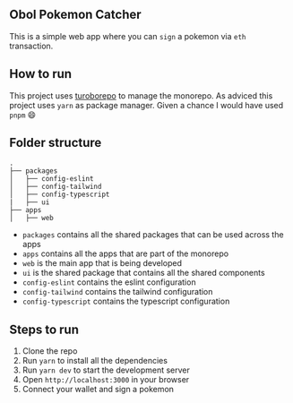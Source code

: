 
## Obol Pokemon Catcher

This is a simple web app where you can `sign` a pokemon via `eth` transaction.

## How to run
This project uses [turoborepo](https://turbo.build/repo) to manage the monorepo. As adviced this project uses `yarn` as package manager. Given a chance I would have used `pnpm` 😄


## Folder structure
```
.
├── packages
│   ├── config-eslint
│   ├── config-tailwind
│   ├── config-typescript
|   ├── ui
├── apps
│   ├── web
```

- `packages` contains all the shared packages that can be used across the apps
- `apps` contains all the apps that are part of the monorepo
- `web` is the main app that is being developed
- `ui` is the shared package that contains all the shared components
- `config-eslint` contains the eslint configuration
- `config-tailwind` contains the tailwind configuration
- `config-typescript` contains the typescript configuration


## Steps to run
1. Clone the repo
2. Run `yarn` to install all the dependencies
3. Run `yarn dev` to start the development server
4. Open `http://localhost:3000` in your browser
5. Connect your wallet and sign a pokemon


